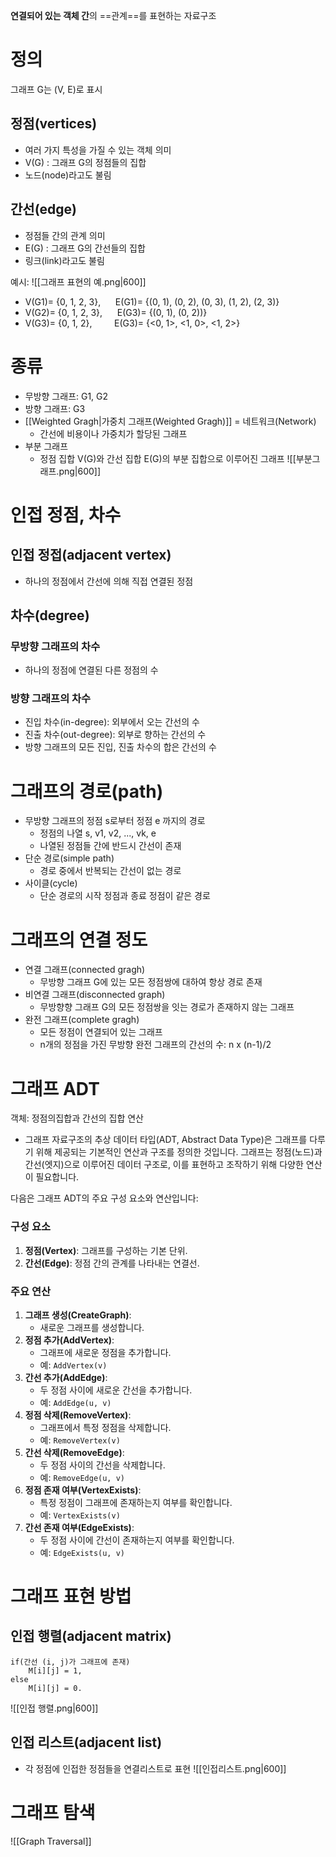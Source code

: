 **연결되어 있는 객체 간**의 ==관계==를 표현하는 자료구조

# 정의
그래프 G는 (V, E)로 표시
## 정점(vertices)
- 여러 가지 특성을 가질 수 있는 객체 의미
- V(G) : 그래프 G의 정점들의 집합
- 노드(node)라고도 불림
## 간선(edge)
- 정점들 간의 관계 의미 
- E(G) : 그래프 G의 간선들의 집합 
- 링크(link)라고도 불림

예시:
![[그래프 표현의 예.png|600]]
- V(G1)= {0, 1, 2, 3},      E(G1)= {(0, 1), (0, 2), (0, 3), (1, 2), (2, 3)}
- V(G2)= {0, 1, 2, 3},      E(G3)= {(0, 1), (0, 2))}
- V(G3)= {0, 1, 2},         E(G3)= {<0, 1>, <1, 0>, <1, 2>}
# 종류
- 무방향 그래프: G1, G2
- 방향 그래프: G3
- [[Weighted Gragh|가중치 그래프(Weighted Gragh)]] = 네트워크(Network)
	- 간선에 비용이나 가중치가 할당된 그래프
- 부분 그래프
	- 정점 집합 V(G)와 간선 집합 E(G)의 부분 집합으로 이루어진 그래프
![[부분그래프.png|600]]
# 인접 정점, 차수
## 인접 정접(adjacent vertex)
- 하나의 정점에서 간선에 의해 직접 연결된 정점
## 차수(degree)
### 무방향 그래프의 차수
- 하나의 정점에 연결된 다른 정점의 수
### 방향 그래프의 차수
- 진입 차수(in-degree): 외부에서 오는 간선의 수
- 진출 차수(out-degree): 외부로 향하는 간선의 수
- 방향 그래프의 모든 진입, 진출 차수의 합은 간선의 수
# 그래프의 경로(path)
- 무방향 그래프의 정점 s로부터 정점 e 까지의 경로
	- 정점의 나열 s, v1, v2, ..., vk, e
	- 나열된 정점들 간에 반드시 간선이 존재
- 단순 경로(simple path)
	- 경로 중에서 반복되는 간선이 없는 경로
- 사이클(cycle)
	- 단순 경로의 시작 정점과 종료 정점이 같은 경로
# 그래프의 연결 정도
- 연결 그래프(connected gragh)
	- 무방향 그래프 G에 있는 모든 정점쌍에 대하여 항상 경로 존재
- 비연결 그래프(disconnected graph)
	- 무방향향 그래프 G의 모든 정점쌍을 잇는 경로가 존재하지 않는 그래프
- 완전 그래프(complete gragh)
	- 모든 정점이 연결되어 있는 그래프
	- n개의 정점을 가진 무방향 완전 그래프의 간선의 수: n x (n-1)/2
# 그래프 ADT
객체: 정점의집합과 간선의 집합
연산
- 그래프 자료구조의 추상 데이터 타입(ADT, Abstract Data Type)은 그래프를 다루기 위해 제공되는 기본적인 연산과 구조를 정의한 것입니다. 그래프는 정점(노드)과 간선(엣지)으로 이루어진 데이터 구조로, 이를 표현하고 조작하기 위해 다양한 연산이 필요합니다.

다음은 그래프 ADT의 주요 구성 요소와 연산입니다:

### 구성 요소
1. **정점(Vertex)**: 그래프를 구성하는 기본 단위.
2. **간선(Edge)**: 정점 간의 관계를 나타내는 연결선.

### 주요 연산

1. **그래프 생성(CreateGraph)**:
   - 새로운 그래프를 생성합니다.
2. **정점 추가(AddVertex)**:
   - 그래프에 새로운 정점을 추가합니다.
   - 예: `AddVertex(v)`
3. **간선 추가(AddEdge)**:
   - 두 정점 사이에 새로운 간선을 추가합니다.
   - 예: `AddEdge(u, v)`
4. **정점 삭제(RemoveVertex)**:
   - 그래프에서 특정 정점을 삭제합니다.
   - 예: `RemoveVertex(v)`
5. **간선 삭제(RemoveEdge)**:
   - 두 정점 사이의 간선을 삭제합니다.
   - 예: `RemoveEdge(u, v)`
6. **정점 존재 여부(VertexExists)**:
   - 특정 정점이 그래프에 존재하는지 여부를 확인합니다.
   - 예: `VertexExists(v)`
7. **간선 존재 여부(EdgeExists)**:
   - 두 정점 사이에 간선이 존재하는지 여부를 확인합니다.
   - 예: `EdgeExists(u, v)`
# 그래프 표현 방법
## 인접 행렬(adjacent matrix)
```
if(간선 (i, j)가 그래프에 존재)
	M[i][j] = 1, 
else
	M[i][j] = 0. 
```

![[인접 행렬.png|600]]
## 인접 리스트(adjacent list)
- 각 정점에 인접한 정점들을 연결리스트로 표현
![[인접리스트.png|600]]
# 그래프 탐색
![[Graph Traversal]]